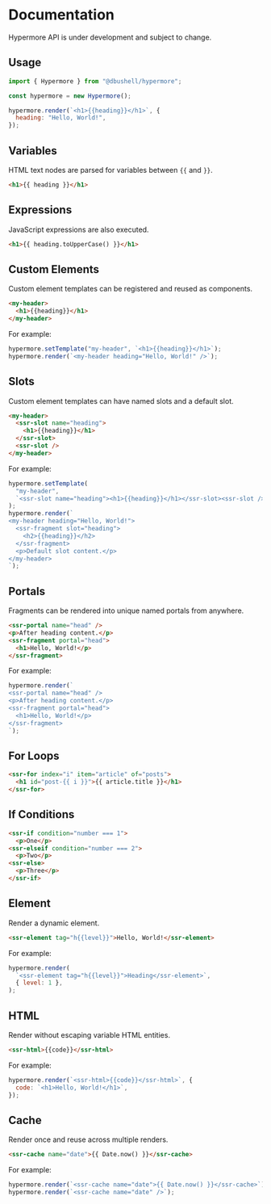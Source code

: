 # Documentation

Hypermore API is under development and subject to change.

## Usage

```javascript
import { Hypermore } from "@dbushell/hypermore";

const hypermore = new Hypermore();

hypermore.render(`<h1>{{heading}}</h1>`, {
  heading: "Hello, World!",
});
```

## Variables

HTML text nodes are parsed for variables between `{{` and `}}`.

```html
<h1>{{ heading }}</h1>
```

## Expressions

JavaScript expressions are also executed.

```html
<h1>{{ heading.toUpperCase() }}</h1>
```

## Custom Elements

Custom element templates can be registered and reused as components.

```html
<my-header>
  <h1>{{heading}}</h1>
</my-header>
```

For example:

```javascript
hypermore.setTemplate("my-header", `<h1>{{heading}}</h1>`);
hypermore.render(`<my-header heading="Hello, World!" />`);
```

## Slots

Custom element templates can have named slots and a default slot.

```html
<my-header>
  <ssr-slot name="heading">
    <h1>{{heading}}</h1>
  </ssr-slot>
  <ssr-slot />
</my-header>
```

For example:

```javascript
hypermore.setTemplate(
  "my-header",
  `<ssr-slot name="heading"><h1>{{heading}}</h1></ssr-slot><ssr-slot />`,
);
hypermore.render(`
<my-header heading="Hello, World!">
  <ssr-fragment slot="heading">
    <h2>{{heading}}</h2>
  </ssr-fragment>
  <p>Default slot content.</p>
</my-header>
`);
```

## Portals

Fragments can be rendered into unique named portals from anywhere.

```html
<ssr-portal name="head" />
<p>After heading content.</p>
<ssr-fragment portal="head">
  <h1>Hello, World!</p>
</ssr-fragment>
```

For example:

```javascript
hypermore.render(`
<ssr-portal name="head" />
<p>After heading content.</p>
<ssr-fragment portal="head">
  <h1>Hello, World!</p>
</ssr-fragment>
`);
```

## For Loops

```html
<ssr-for index="i" item="article" of="posts">
  <h1 id="post-{{ i }}">{{ article.title }}</h1>
</ssr-for>
```

## If Conditions

```html
<ssr-if condition="number === 1">
  <p>One</p>
<ssr-elseif condition="number === 2">
  <p>Two</p>
<ssr-else>
  <p>Three</p>
</ssr-if>
```

## Element

Render a dynamic element.

```html
<ssr-element tag="h{{level}}">Hello, World!</ssr-element>
```

For example:

```javascript
hypermore.render(
  `<ssr-element tag="h{{level}}">Heading</ssr-element>`,
  { level: 1 },
);
```

## HTML

Render without escaping variable HTML entities.

```html
<ssr-html>{{code}}</ssr-html>
```

For example:

```javascript
hypermore.render(`<ssr-html>{{code}}</ssr-html>`, {
  code: `<h1>Hello, World!</h1>`,
});
```

## Cache

Render once and reuse across multiple renders.

```html
<ssr-cache name="date">{{ Date.now() }}</ssr-cache>
```

For example:

```javascript
hypermore.render(`<ssr-cache name="date">{{ Date.now() }}</ssr-cache>`);
hypermore.render(`<ssr-cache name="date" />`);
```
